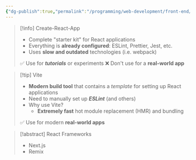 ```yaml
---
{"dg-publish":true,"permalink":"/programming/web-development/front-end/react-js/001-react-fundamentals/001-intro-and-theories/003-options-in-creating-react-project/","tags":["programming","ReactJS","javascript"]}
---
```



> [!info] Create-React-App
> - Complete "starter kit" for React applications
> - Everything is __already configured__: ESLint, Prettier, Jest, etc.
> - Uses __slow and outdated__ technologies (i.e. webpack)
> 
> ✅ Use for ___tutorials___ or experiments
> ❌ Don't use for a __real-world app__

> [!tip] Vite
> - __Modern build tool__ that contains a _template_ for setting up React applications
> - Need to manually set up ___ESLint___ (and others)
> - Why use Vite? 
> 	-   __Extremely fast__ hot module replacement (HMR) and bundling 
> 
> ✅ Use for modern __real-world apps__

> [!abstract] React Frameworks
> - Next.js
> - Remix